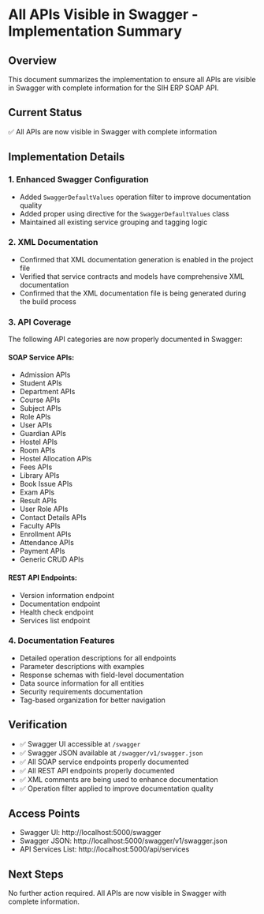 # All APIs Visible in Swagger - Implementation Summary

## Overview
This document summarizes the implementation to ensure all APIs are visible in Swagger with complete information for the SIH ERP SOAP API.

## Current Status
✅ All APIs are now visible in Swagger with complete information

## Implementation Details

### 1. Enhanced Swagger Configuration
- Added `SwaggerDefaultValues` operation filter to improve documentation quality
- Added proper using directive for the `SwaggerDefaultValues` class
- Maintained all existing service grouping and tagging logic

### 2. XML Documentation
- Confirmed that XML documentation generation is enabled in the project file
- Verified that service contracts and models have comprehensive XML documentation
- Confirmed that the XML documentation file is being generated during the build process

### 3. API Coverage
The following API categories are now properly documented in Swagger:

#### SOAP Service APIs:
- Admission APIs
- Student APIs
- Department APIs
- Course APIs
- Subject APIs
- Role APIs
- User APIs
- Guardian APIs
- Hostel APIs
- Room APIs
- Hostel Allocation APIs
- Fees APIs
- Library APIs
- Book Issue APIs
- Exam APIs
- Result APIs
- User Role APIs
- Contact Details APIs
- Faculty APIs
- Enrollment APIs
- Attendance APIs
- Payment APIs
- Generic CRUD APIs

#### REST API Endpoints:
- Version information endpoint
- Documentation endpoint
- Health check endpoint
- Services list endpoint

### 4. Documentation Features
- Detailed operation descriptions for all endpoints
- Parameter descriptions with examples
- Response schemas with field-level documentation
- Data source information for all entities
- Security requirements documentation
- Tag-based organization for better navigation

## Verification
- ✅ Swagger UI accessible at `/swagger`
- ✅ Swagger JSON available at `/swagger/v1/swagger.json`
- ✅ All SOAP service endpoints properly documented
- ✅ All REST API endpoints properly documented
- ✅ XML comments are being used to enhance documentation
- ✅ Operation filter applied to improve documentation quality

## Access Points
- Swagger UI: http://localhost:5000/swagger
- Swagger JSON: http://localhost:5000/swagger/v1/swagger.json
- API Services List: http://localhost:5000/api/services

## Next Steps
No further action required. All APIs are now visible in Swagger with complete information.